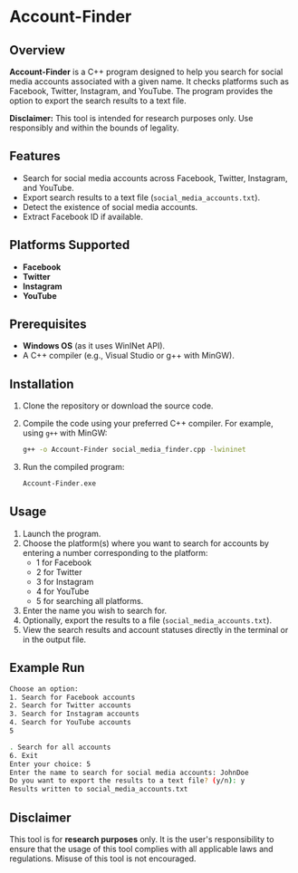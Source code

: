 # Account-Finder

## Overview

**Account-Finder** is a C++ program designed to help you search for social media accounts associated with a given name. It checks platforms such as Facebook, Twitter, Instagram, and YouTube. The program provides the option to export the search results to a text file.

**Disclaimer:** This tool is intended for research purposes only. Use responsibly and within the bounds of legality.

## Features

- Search for social media accounts across Facebook, Twitter, Instagram, and YouTube.
- Export search results to a text file (`social_media_accounts.txt`).
- Detect the existence of social media accounts.
- Extract Facebook ID if available.

## Platforms Supported

- **Facebook**
- **Twitter**
- **Instagram**
- **YouTube**

## Prerequisites

- **Windows OS** (as it uses WinINet API).
- A C++ compiler (e.g., Visual Studio or g++ with MinGW).
  
## Installation

1. Clone the repository or download the source code.
2. Compile the code using your preferred C++ compiler. For example, using `g++` with MinGW:

   ```bash
   g++ -o Account-Finder social_media_finder.cpp -lwininet
   ```

3. Run the compiled program:

   ```bash
   Account-Finder.exe
   ```

## Usage

1. Launch the program.
2. Choose the platform(s) where you want to search for accounts by entering a number corresponding to the platform:
   - 1 for Facebook
   - 2 for Twitter
   - 3 for Instagram
   - 4 for YouTube
   - 5 for searching all platforms.
3. Enter the name you wish to search for.
4. Optionally, export the results to a file (`social_media_accounts.txt`).
5. View the search results and account statuses directly in the terminal or in the output file.

## Example Run

```bash
Choose an option:
1. Search for Facebook accounts
2. Search for Twitter accounts
3. Search for Instagram accounts
4. Search for YouTube accounts
5

. Search for all accounts
6. Exit
Enter your choice: 5
Enter the name to search for social media accounts: JohnDoe
Do you want to export the results to a text file? (y/n): y
Results written to social_media_accounts.txt
```

## Disclaimer

This tool is for **research purposes** only. It is the user's responsibility to ensure that the usage of this tool complies with all applicable laws and regulations. Misuse of this tool is not encouraged.
``` 
